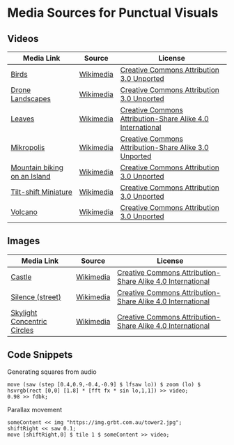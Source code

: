 # Media Sources for Punctual Visuals

## Videos

| Media Link | Source | License |
|------------|--------|---------|
| [Birds](https://upload.wikimedia.org/wikipedia/commons/3/30/Bird_feeder_in_the_mountains_of_Slovakia.webm) | [Wikimedia](https://commons.wikimedia.org/wiki/File:Bird_feeder_in_the_mountains_of_Slovakia.webm) | [Creative Commons Attribution 3.0 Unported](https://creativecommons.org/licenses/by/3.0/deed.en) |
| [Drone Landscapes](https://upload.wikimedia.org/wikipedia/commons/3/3f/Le_grand_voyage.webm) | [Wikimedia](https://commons.wikimedia.org/wiki/File:Le_grand_voyage.webm) | [Creative Commons Attribution 3.0 Unported](https://creativecommons.org/licenses/by/3.0/deed.en) |
| [Leaves](https://upload.wikimedia.org/wikipedia/commons/4/43/Leaves-in-quebec.webm) | [Wikimedia](https://commons.wikimedia.org/wiki/File:Leaves-in-quebec.webm) | [Creative Commons Attribution-Share Alike 4.0 International](https://creativecommons.org/licenses/by-sa/4.0/deed.en) |
| [Mikropolis](https://upload.wikimedia.org/wikipedia/commons/c/ce/Mikropolis_Donostia_-_Tilt_Shift.webm) | [Wikimedia](https://commons.wikimedia.org/wiki/File:Mikropolis_Donostia_-_Tilt_Shift.webm) | [Creative Commons Attribution-Share Alike 3.0 Unported](https://creativecommons.org/licenses/by-sa/3.0/deed.en) |
| [Mountain biking on an Island](https://upload.wikimedia.org/wikipedia/commons/2/20/Enduro_Madeira_Island%2C_GoPro.webm) | [Wikimedia](https://commons.wikimedia.org/wiki/File:Enduro_Madeira_Island,_GoPro.webm) | [Creative Commons Attribution 3.0 Unported](https://creativecommons.org/licenses/by/3.0/deed.en) |
| [Tilt-shift Miniature](https://upload.wikimedia.org/wikipedia/commons/8/88/Miniaturized_Port.webm) | [Wikimedia](https://commons.wikimedia.org/wiki/File:Miniaturized_Port.webm) | [Creative Commons Attribution 3.0 Unported](https://creativecommons.org/licenses/by/3.0/deed.en) |
| [Volcano](https://upload.wikimedia.org/wikipedia/commons/9/9f/Hunga_Tonga%E2%80%93Hunga_Ha%27apai_volcanic_eruption_January_14%2C_2022.webm) | [Wikimedia](https://commons.wikimedia.org/wiki/File:Hunga_Tonga%E2%80%93Hunga_Ha%27apai_volcanic_eruption_January_14,_2022.webm) | [Creative Commons Attribution 3.0 Unported](https://creativecommons.org/licenses/by/3.0/deed.en) |

## Images

| Media Link | Source | License |
|------------|--------|---------|
| [Castle](https://upload.wikimedia.org/wikipedia/commons/8/87/Schloss_Marienburg_im_herbstlichen_Abendlicht.jpg) | [Wikimedia](https://commons.wikimedia.org/wiki/File:Schloss_Marienburg_im_herbstlichen_Abendlicht.jpg) | [Creative Commons Attribution-Share Alike 4.0 International](https://creativecommons.org/licenses/by-sa/4.0/deed.en) | 
| [Silence (street)](https://upload.wikimedia.org/wikipedia/commons/a/a9/Tilley_Hats_and_Silence.jpg) | [Wikimedia](https://commons.wikimedia.org/wiki/File:Tilley_Hats_and_Silence.jpg) | [Creative Commons Attribution-Share Alike 4.0 International](https://creativecommons.org/licenses/by-sa/4.0/deed.en) |
| [Skylight Concentric Circles](https://upload.wikimedia.org/wikipedia/commons/5/5a/Solomon_R._Guggenheim_Museum_skylight.jpg) | [Wikimedia](https://commons.wikimedia.org/wiki/File:Solomon_R._Guggenheim_Museum_skylight.jpg) | [Creative Commons Attribution-Share Alike 4.0 International](https://creativecommons.org/licenses/by-sa/4.0/deed.en) |

## Code Snippets

Generating squares from audio
```
move (saw (step [0.4,0.9,-0.4,-0.9] $ lfsaw lo)) $ zoom (lo) $ hsvrgb(rect [0,0] [1.8] * [fft fx * sin lo,1,1]) >> video;
0.98 >> fdbk;
```

Parallax movement
```
someContent << img "https://img.grbt.com.au/tower2.jpg";
shiftRight << saw 0.1;
move [shiftRight,0] $ tile 1 $ someContent >> video;
```
